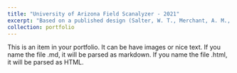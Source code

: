 ```yaml
---
title: "University of Arizona Field Scanalyzer - 2021"
excerpt: "Based on a published design (Salter, W. T., Merchant, A. M., Gilbert, M. E., Buckley, T. N. PARbars: Cheap, Easy to Build Ceptometers for Continuous Measurement of Light Interception in Plant Canopies. J. Vis. Exp. (147), e59447, doi:10.3791/59447 (2019).), developed a measurement system and ceptometers for capturing information on light within crop canopy. Replace unavailable components with suitable alternatives. Built and calibrated the equipment. The equipment showed strong agreement with a known-good, calibrated sensor. The equipment was deployed in-field and obtained data at a significantly lower cost than commercially available solutions. <br>University of Arizona, Maricopa, Arizona, USA<br/><img src='/images/2021Ceptometer.jpg'>"
collection: portfolio
---
```


This is an item in your portfolio. It can be have images or nice text. If you name the file .md, it will be parsed as markdown. If you name the file .html, it will be parsed as HTML. 
